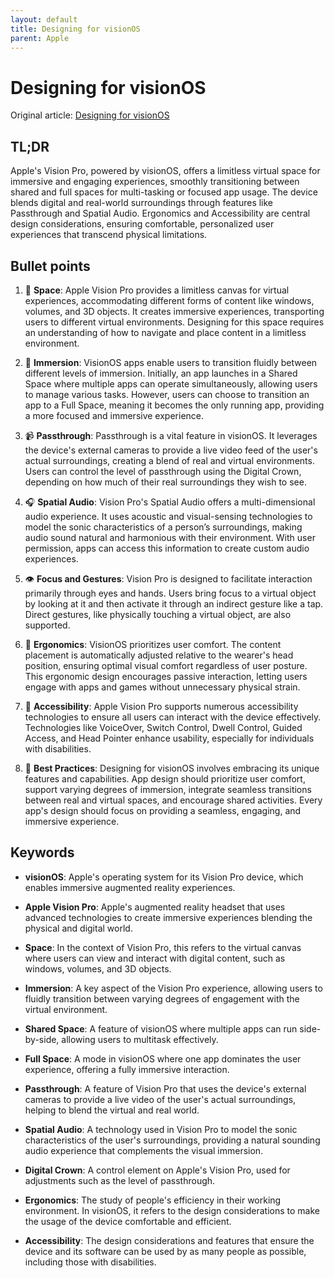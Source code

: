 ```yaml
---
layout: default
title: Designing for visionOS
parent: Apple
---
```


# Designing for visionOS
Original article: [Designing for visionOS](https://developer.apple.com/design/human-interface-guidelines/designing-for-visionos)

## TL;DR
Apple's Vision Pro, powered by visionOS, offers a limitless virtual space for immersive and engaging experiences, smoothly transitioning between shared and full spaces for multi-tasking or focused app usage. The device blends digital and real-world surroundings through features like Passthrough and Spatial Audio. Ergonomics and Accessibility are central design considerations, ensuring comfortable, personalized user experiences that transcend physical limitations.

## Bullet points
1. 🔵 **Space**: Apple Vision Pro provides a limitless canvas for virtual experiences, accommodating different forms of content like windows, volumes, and 3D objects. It creates immersive experiences, transporting users to different virtual environments. Designing for this space requires an understanding of how to navigate and place content in a limitless environment.
   
2. 🔄 **Immersion**: VisionOS apps enable users to transition fluidly between different levels of immersion. Initially, an app launches in a Shared Space where multiple apps can operate simultaneously, allowing users to manage various tasks. However, users can choose to transition an app to a Full Space, meaning it becomes the only running app, providing a more focused and immersive experience.
   
3. 📹 **Passthrough**: Passthrough is a vital feature in visionOS. It leverages the device's external cameras to provide a live video feed of the user's actual surroundings, creating a blend of real and virtual environments. Users can control the level of passthrough using the Digital Crown, depending on how much of their real surroundings they wish to see.
   
4. 🎧 **Spatial Audio**: Vision Pro's Spatial Audio offers a multi-dimensional audio experience. It uses acoustic and visual-sensing technologies to model the sonic characteristics of a person’s surroundings, making audio sound natural and harmonious with their environment. With user permission, apps can access this information to create custom audio experiences.
   
5. 👁️ **Focus and Gestures**: Vision Pro is designed to facilitate interaction primarily through eyes and hands. Users bring focus to a virtual object by looking at it and then activate it through an indirect gesture like a tap. Direct gestures, like physically touching a virtual object, are also supported.
   
6. 💺 **Ergonomics**: VisionOS prioritizes user comfort. The content placement is automatically adjusted relative to the wearer's head position, ensuring optimal visual comfort regardless of user posture. This ergonomic design encourages passive interaction, letting users engage with apps and games without unnecessary physical strain.
   
7. 🔄 **Accessibility**: Apple Vision Pro supports numerous accessibility technologies to ensure all users can interact with the device effectively. Technologies like VoiceOver, Switch Control, Dwell Control, Guided Access, and Head Pointer enhance usability, especially for individuals with disabilities.
   
8. 🎯 **Best Practices**: Designing for visionOS involves embracing its unique features and capabilities. App design should prioritize user comfort, support varying degrees of immersion, integrate seamless transitions between real and virtual spaces, and encourage shared activities. Every app's design should focus on providing a seamless, engaging, and immersive experience.

## Keywords
- **visionOS**: Apple's operating system for its Vision Pro device, which enables immersive augmented reality experiences.

- **Apple Vision Pro**: Apple's augmented reality headset that uses advanced technologies to create immersive experiences blending the physical and digital world.

- **Space**: In the context of Vision Pro, this refers to the virtual canvas where users can view and interact with digital content, such as windows, volumes, and 3D objects.

- **Immersion**: A key aspect of the Vision Pro experience, allowing users to fluidly transition between varying degrees of engagement with the virtual environment.

- **Shared Space**: A feature of visionOS where multiple apps can run side-by-side, allowing users to multitask effectively.

- **Full Space**: A mode in visionOS where one app dominates the user experience, offering a fully immersive interaction.

- **Passthrough**: A feature of Vision Pro that uses the device's external cameras to provide a live video of the user's actual surroundings, helping to blend the virtual and real world.

- **Spatial Audio**: A technology used in Vision Pro to model the sonic characteristics of the user's surroundings, providing a natural sounding audio experience that complements the visual immersion.

- **Digital Crown**: A control element on Apple's Vision Pro, used for adjustments such as the level of passthrough.

- **Ergonomics**: The study of people's efficiency in their working environment. In visionOS, it refers to the design considerations to make the usage of the device comfortable and efficient.

- **Accessibility**: The design considerations and features that ensure the device and its software can be used by as many people as possible, including those with disabilities.
